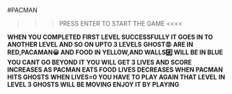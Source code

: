 #PACMAN

>>> PRESS ENTER TO START THE GAME <<<<

**WHEN YOU COMPLETED FIRST LEVEL SUCCESSFULLY  IT GOES IN TO ANOTHER LEVEL AND SO ON UPTO 3 LEVELS**
**GHOST😡 ARE IN RED,PACAMAN😀 AND FOOD IN YELLOW,AND WALLS#️⃣ WILL BE IN BLUE YOU CANT GO BEYOND IT**
**YOU WILL GET 3 LIVES AND SCORE INCREASES AS PACMAN EATS FOOD**
**LIVES DECREASES WHEN PACMAN HITS GHOSTS**
**WHEN LIVES=0 YOU HAVE TO PLAY AGAIN THAT LEVEL**
**IN LEVEL 3 GHOSTS WILL BE MOVING ENJOY IT BY PLAYING**

